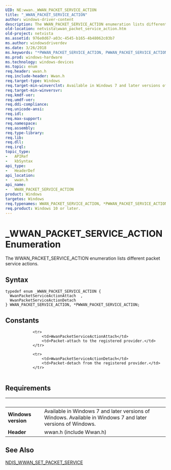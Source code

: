```yaml
---
UID: NE:wwan._WWAN_PACKET_SERVICE_ACTION
title: "_WWAN_PACKET_SERVICE_ACTION"
author: windows-driver-content
description: The WWAN_PACKET_SERVICE_ACTION enumeration lists different packet service actions.
old-location: netvista\wwan_packet_service_action.htm
old-project: netvista
ms.assetid: 976e0d67-a03c-4545-b165-4b48062c03b7
ms.author: windowsdriverdev
ms.date: 3/26/2018
ms.keywords: "*PWWAN_PACKET_SERVICE_ACTION, PWWAN_PACKET_SERVICE_ACTION, PWWAN_PACKET_SERVICE_ACTION enumeration pointer [Network Drivers Starting with Windows Vista], WWAN_PACKET_SERVICE_ACTION, WWAN_PACKET_SERVICE_ACTION enumeration [Network Drivers Starting with Windows Vista], WwanPacketServiceActionAttach, WwanPacketServiceActionDetach, WwanRef_6ab5ff1d-9b6c-4018-8d3b-7753ebca12e4.xml, _WWAN_PACKET_SERVICE_ACTION, netvista.wwan_packet_service_action, wwan/PWWAN_PACKET_SERVICE_ACTION, wwan/WWAN_PACKET_SERVICE_ACTION, wwan/WwanPacketServiceActionAttach, wwan/WwanPacketServiceActionDetach"
ms.prod: windows-hardware
ms.technology: windows-devices
ms.topic: enum
req.header: wwan.h
req.include-header: Wwan.h
req.target-type: Windows
req.target-min-winverclnt: Available in Windows 7 and later versions of Windows.
req.target-min-winversvr: 
req.kmdf-ver: 
req.umdf-ver: 
req.ddi-compliance: 
req.unicode-ansi: 
req.idl: 
req.max-support: 
req.namespace: 
req.assembly: 
req.type-library: 
req.lib: 
req.dll: 
req.irql: 
topic_type:
-	APIRef
-	kbSyntax
api_type:
-	HeaderDef
api_location:
-	wwan.h
api_name:
-	WWAN_PACKET_SERVICE_ACTION
product: Windows
targetos: Windows
req.typenames: WWAN_PACKET_SERVICE_ACTION, *PWWAN_PACKET_SERVICE_ACTION
req.product: Windows 10 or later.
---
```


# _WWAN_PACKET_SERVICE_ACTION Enumeration
The WWAN_PACKET_SERVICE_ACTION enumeration lists different packet service actions.

## Syntax
```
typedef enum _WWAN_PACKET_SERVICE_ACTION {
  WwanPacketServiceActionAttach  ,
  WwanPacketServiceActionDetach
} WWAN_PACKET_SERVICE_ACTION, *PWWAN_PACKET_SERVICE_ACTION;
```

## Constants

<table>
            
                <tr>
                    <td>WwanPacketServiceActionAttach</td>
                    <td>Packet-attach to the registered provider.</td>
                </tr>
            
                <tr>
                    <td>WwanPacketServiceActionDetach</td>
                    <td>Packet-detach from the registered provider.</td>
                </tr>
</table>


## Requirements
| &nbsp; | &nbsp; |
| ---- |:---- |
| **Windows version** | Available in Windows 7 and later versions of Windows. Available in Windows 7 and later versions of Windows. |
| **Header** | wwan.h (include Wwan.h) |

## See Also

<a href="https://msdn.microsoft.com/library/windows/hardware/ff567921">NDIS_WWAN_SET_PACKET_SERVICE</a>